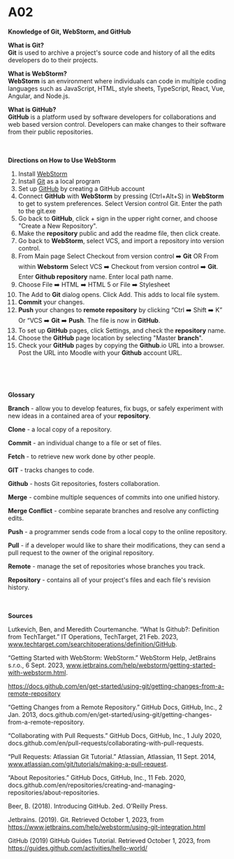 # A02
**Knowledge of Git, WebStorm, and GitHub**
<br>

**What is Git?**
<br>
**Git** is used to archive a project's source code and history of all the edits developers do to their projects.
<br>

**What is WebStorm?**
<br>
**WebStorm** is an environment where individuals can code in multiple coding languages such as JavaScript, HTML, style sheets, TypeScript, React, Vue, Angular, and Node.js. 
<br>

**What is GitHub?**
<br>
**GitHub** is a platform used by software developers for collaborations and web based version control. Developers can make changes to their software from their public repositories.
<br><br><br>



**Directions on How to Use WebStorm**
<br>
1. Install [WebStorm](https://www.jetbrains.com/community/education/#students)
2. Install [Git](https://git-scm.com/downloads) as a local program
3. Set up [GitHub](https://git-scm.com/downloads) by creating a GitHub account
4. Connect **GitHub** with **WebStorm** by pressing (Ctrl+Alt+S) in **WebStorm** to get to system preferences. Select Version control Git. Enter the path to the git.exe
5. Go back to **GitHub**, click + sign in the upper right corner, and choose "Create a New Repository".
6. Make the **repository** public and add the readme file, then click create.
7. Go back to **WebStorm**, select VCS, and import a repository into version control.
8. From Main page Select Checkout from version control :arrow_right: **Git** OR From within **Webstorm** Select VCS :arrow_right: Checkout from version control :arrow_right: **Git**. Enter **Github repository** name. Enter local path name. 
9. Choose File :arrow_right: HTML :arrow_right: HTML 5 or File :arrow_right: Stylesheet
10. The Add to **Git** dialog opens. Click Add. This adds to local file system.
11. **Commit** your changes.
12. **Push** your changes to **remote repository** by clicking “Ctrl :arrow_right: Shift :arrow_right: K” Or “VCS :arrow_right: **Git** :arrow_right: **Push**. The file is now in **GitHub**.
13. To set up **GitHub** pages, click Settings, and check the **repository** name.
14. Choose the **GitHub** page location by selecting "Master **branch**".
15. Check your **GitHub** pages by copying the **Github**.io URL into a browser. Post the URL into Moodle with your **Github** account URL.



<br><br><br>

**Glossary**
<br>

**Branch** - allow you to develop features, fix bugs, or safely experiment with new ideas in a contained area of your **repository**.
<br>

**Clone** - a local copy of a repository.
<br>

**Commit** - an individual change to a file or set of files.
<br>

**Fetch** - to retrieve new work done by other people.
<br>

**GIT** - tracks changes to code.
<br>

**Github** - hosts Git repositories, fosters collaboration.
<br>

**Merge** - combine multiple sequences of commits into one unified history.
<br>

**Merge Conflict** - combine separate branches and resolve any conflicting edits.
<br>

**Push** - a programmer sends code from a local copy to the online repository.
<br>

**Pull** - if a developer would like to share their modifications, they can send a pull request to the owner of the original repository.
<br>

**Remote** - manage the set of repositories whose branches you track.
<br>

**Repository** - contains all of your project's files and each file's revision history.
<br><br><br>




**Sources**
<br>

Lutkevich, Ben, and Meredith Courtemanche. “What Is Github?: Definition from TechTarget.” IT Operations, TechTarget, 21 Feb. 2023, www.techtarget.com/searchitoperations/definition/GitHub. 
<br>

“Getting Started with WebStorm: WebStorm.” WebStorm Help, JetBrains s.r.o., 6 Sept. 2023, www.jetbrains.com/help/webstorm/getting-started-with-webstorm.html. 
<br>

https://docs.github.com/en/get-started/using-git/getting-changes-from-a-remote-repository
<br>

“Getting Changes from a Remote Repository.” GitHub Docs, GitHub, Inc., 2 Jan. 2013, docs.github.com/en/get-started/using-git/getting-changes-from-a-remote-repository. 
<br>

“Collaborating with Pull Requests.” GitHub Docs, GitHub, Inc., 1 July 2020, docs.github.com/en/pull-requests/collaborating-with-pull-requests. 
<br>

“Pull Requests: Atlassian Git Tutorial.” Atlassian, Atlassian, 11 Sept. 2014, www.atlassian.com/git/tutorials/making-a-pull-request. 
<br>

“About Repositories.” GitHub Docs, GitHub, Inc., 11 Feb. 2020, docs.github.com/en/repositories/creating-and-managing-repositories/about-repositories. 
<br>

Beer, B. (2018). Introducing GitHub. 2ed. O’Reilly Press.
<br>

Jetbrains. (2019). Git. Retrieved October 1, 2023, from https://www.jetbrains.com/help/webstorm/using-git-integration.html
<br>

GitHub (2019) GitHub Guides Tutorial. Retrieved October 1, 2023, from https://guides.github.com/activities/hello-world/
